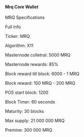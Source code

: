 #### Mrq Core Wallet

MRQ Specifications

Full info

Ticker: MRQ

Algorithm: X11

Masternode colletral: 5000 MRQ

Masternode rewards: 85%

Block reward till block: 6000 - 1 MRQ

Block reward: 100 MRQ - 200 MRQ

POS start block: 1200

Block Timer: 60 seconds

Maturity: 30 blocks

Max supply: 21 000 000 MRQ

Premine: 300 000 MRQ
